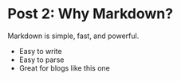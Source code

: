 # Post 2: Why Markdown?

Markdown is simple, fast, and powerful.

- Easy to write
- Easy to parse
- Great for blogs like this one
